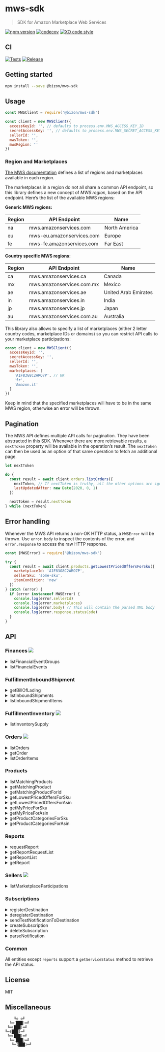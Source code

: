 # mws-sdk

> SDK for Amazon Marketplace Web Services

[![npm version](https://badgen.net/npm/v/@bizon/mws-sdk)](https://www.npmjs.com/package/@bizon/mws-sdk)
[![codecov](https://badgen.net/codecov/c/github/bizon/mws-sdk)](https://codecov.io/gh/bizon/mws-sdk)
[![XO code style](https://badgen.net/badge/code%20style/XO/cyan)](https://github.com/xojs/xo)

## CI

[![Tests](https://github.com/bizon/mws-sdk/actions/workflows/tests.yml/badge.svg)](https://github.com/bizon/mws-sdk/actions/workflows/tests.yml)
[![Release](https://github.com/bizon/mws-sdk/actions/workflows/release.yml/badge.svg)](https://github.com/bizon/mws-sdk/actions/workflows/release.yml)

## Getting started

```bash
npm install --save @bizon/mws-sdk
```

## Usage

```js
const MWSClient = require('@bizon/mws-sdk')

const client = new MWSClient({
  accessKeyId: '', // defaults to process.env.MWS_ACCESS_KEY_ID
  secretAccessKey: '', // defaults to process.env.MWS_SECRET_ACCESS_KEY
  sellerId: '',
  mwsToken: '',
  mwsRegion: ''
})
```

### Region and Marketplaces

[The MWS documentation](https://github.com/bizon/mws-api-doc/blob/master/doc/en_FR/dev_guide/DG_Endpoints.md) defines a list of regions and marketplaces available in each region.

The marketplaces in a region do not all share a common API endpoint, so this library defines a new concept of *MWS region*, based on the API endpoint. Here’s the list of the available MWS regions:

**Generic MWS regions:**

Region | API Endpoint | Name
-------|--------------|-----
na | mws.amazonservices.com | North America
eu | mws-eu.amazonservices.com | Europe
fe | mws-fe.amazonservices.com | Far East

**Country specific MWS regions:**

Region | API Endpoint | Name
-------|--------------|-----
ca | mws.amazonservices.ca | Canada
mx | mws.amazonservices.com.mx | Mexico
ae | mws.amazonservices.ae | United Arab Emirates
in | mws.amazonservices.in | India
jp | mws.amazonservices.jp | Japan
au | mws.amazonservices.com.au | Australia

This library also allows to specify a list of marketplaces (either 2 letter country codes, marketplace IDs or domains) so you can restrict API calls to your marketplace participations:

```js
const client = new MWSClient({
  accessKeyId: '',
  secretAccessKey: '',
  sellerId: '',
  mwsToken: '',
  marketplaces: [
    'A1F83G8C2ARO7P', // UK
    'fr',
    'Amazon.it'
  ]
})
```

Keep in mind that the specified marketplaces will have to be in the same MWS region, otherwise an error will be thrown.

## Pagination

The MWS API defines multiple API calls for pagination. They have been abstracted in this SDK. Whenever there are more retrievable results, a `nextToken` property will be available in the operation’s result. The `nextToken` can then be used as an option of that same operation to fetch an additional page.

```js
let nextToken

do {
  const result = await client.orders.listOrders({
    nextToken, // If nextToken is truthy, all the other options are ignored.
    lastUpdatedAfter: new Date(2020, 0, 1)
  })

  nextToken = result.nextToken
} while (nextToken)
```

## Error handling

Whenever the MWS API returns a non-OK HTTP status, a `MWSError` will be thrown. Use `error.body` to inspect the contents of the error, and `error.response` to access the raw HTTP response.

```js
const {MWSError} = require('@bizon/mws-sdk')

try {
  const result = await client.products.getLowestPricedOffersForSku({
    marketplaceId: 'A1F83G8C2ARO7P',
    sellerSku: 'some-sku',
    itemCondition: 'new'
  })
} catch (error) {
  if (error instanceof MWSError) {
    console.log(error.sellerId)
    console.log(error.marketplaces)
    console.log(error.body) // This will contain the parsed XML body
    console.log(error.response.statusCode)
  }
}
```

## API

### Finances ![](https://badgen.net/badge/status/complete?label&color=green)

<details>
  <summary>listFinancialEventGroups</summary>

  **Example:**

  ```js
  const result = await client.finances.listFinancialEventGroups({
    financialEventGroupStartedAfter: new Date(2015, 2, 1),
    financialEventGroupStartedBefore: new Date(2015, 4, 1)
  })
  ```

  **Options:**

  Name | Type | Default
  -----|------|--------
  maxResultsPerPage | `Number` | `100`
  financialEventGroupStartedAfter | `Date` |
  financialEventGroupStartedBefore | `Date` |
  nextToken | `String` |
</details>

<details>
  <summary>listFinancialEvents</summary>

  **Example:**

  ```js
  const result = await client.finances.listFinancialEvents({
    amazonOrderId: '333-7777777-7777777'
  })
  ```

  **Options:**

  Name | Type | Default
  -----|------|--------
  maxResultsPerPage | `Number` | `100`
  amazonOrderId | `String` |
  financialEventGroupId | `String` |
  postedAfter | `Date` |
  postedBefore | `Date` |
  nextToken | `String` |
</details>

### FulfillmentInboundShipment

<details>
  <summary>getBillOfLading</summary>

  **Example:**

  ```js
  const result = await client.fulfillmentInboundShipment.getBillOfLading({
    shipmentId: 'FBAQFGQZ'
  })
  ```

  **Options:**

  Name | Type | Default
  -----|------|--------
  shipmentId | `String` |
</details>

<details>
  <summary>listInboundShipments</summary>

  **Example:**

  ```js
  const result = await client.fulfillmentInboundShipment.listInboundShipments({
    lastUpdatedAfter: '2015-10-02T12:00:54Z',
    lastUpdatedBefore: '2015-11-02T12:00:54Z',
    shipmentStatusList: [
      'WORKING',
      'CLOSED'
    ],
    shipmentIdList: [
      'FBA44JV8R',
      'FBA4X8YLS',
      'FBA4X9FML'
    ]
  })
  ```

  **Options:**

  Name | Type | Default
  -----|------|--------
  shipmentStatusList | `Array<String>` |
  shipmentIdList | `Array<String>` |
  lastUpdatedAfter | `Date` |
  lastUpdatedBefore | `Date` |
  nextToken | `String` |
</details>

<details>
  <summary>listInboundShipmentItems</summary>

  **Example:**

  ```js
  const result = await client.fulfillmentInboundShipment.listInboundShipmentItems({
    shipmentId: 'SSF85DGIZZ3OF1'
  })
  ```

  **Options:**

  Name | Type | Default
  -----|------|--------
  shipmentId | `Array<String>` |
  lastUpdatedAfter | `Date` |
  lastUpdatedBefore | `Date` |
  nextToken | `String` |
</details>


### FulfillmentInventory ![](https://badgen.net/badge/status/complete?label&color=green)

<details>
  <summary>listInventorySupply</summary>

  **Example:**

  ```js
  const result = await client.fulfillmentInventory.listInventorySupply({
    sellerSkus: [
      'SampleSKU1',
      'SampleSKU2'
    ],
    responseGroup: 'Basic',
    marketplaceId: 'ATVPDKIKX0DER'
  })
  ```

  **Options:**

  Name | Type | Default
  -----|------|--------
  sellerSkus | `Array<String>` |
  queryStartDateTime | `Date` |
  responseGroup | `String` |
  marketplaceId | `String` |
  nextToken | `String` |
</details>


### Orders ![](https://badgen.net/badge/status/complete?label&color=green)

<details>
  <summary>listOrders</summary>

  **Example:**

  ```js
  const result = await client.orders.listOrders({
    lastUpdatedAfter: '2017-02-01T18:12:21',
    marketplaceId: [
      'ATVPDKIKX0DER',
      'A2Q3Y263D00KWC',
      'A1VC38T7YXB528'
    ],
    fulfillmentChannel: [
      'MFN'
    ],
    paymentMethod: [
      'COD',
      'Other'
    ],
    orderStatus: [
      'Unshipped',
      'PendingAvailability'
    ]
  })
  ```

  **Options:**

  Name | Type | Default
  -----|------|--------
  createdAfter | `Date` |
  createdBefore | `Date` |
  lastUpdatedAfter | `Date` |
  lastUpdatedBefore | `Date` |
  orderStatus | `String` |
  marketplaceId | `Array<String>` | Selected region’s marketplaces
  fulfillmentChannel | `Array<String>` |
  paymentMethod | `Array<String>` |
  buyerEmail | `String` |
  sellerOrderId | `String` |
  maxResultsPerPage | `Number` | `100`
  easyShipShipmentStatus | `Array<String>` |
  nextToken | `String` |
</details>

<details>
  <summary>getOrder</summary>

  **Example:**

  ```js
  const result = await client.orders.getOrder({
    amazonOrderId: [
      '902-3159896-1390916'
    ]
  })
  ```

  **Options:**

  Name | Type | Default
  -----|------|--------
  amazonOrderId | `Array<String>` |
</details>

<details>
  <summary>listOrderItems</summary>

  ```js
  const result = await client.orders.listOrderItems({
    amazonOrderId: '058-1233752-8214740'
  })
  ```

  **Options:**

  Name | Type | Default
  -----|------|--------
  amazonOrderId | `String` |
  nextToken | `String` |
</details>

### Products

<details>
  <summary>listMatchingProducts</summary>

  **Example:**

  ```js
  const result = await client.products.listMatchingProducts({
    marketplaceId: 'ATVPDKIKX0DER',
    query: '0439708184'
  })
  ```

  **Options:**

  Name | Type | Default
  -----|------|--------
  marketplaceId | `String` |
  query | `String` |
  queryContextId | `String` |
</details>

<details>
  <summary>getMatchingProduct</summary>

  **Example:**

  ```js
  const result = await client.products.getMatchingProduct({
    marketplaceId: 'ATVPDKIKX0DER',
    asinList: [
      'B002KT3XRQ'
    ]
  })
  ```

  **Options:**

  Name | Type | Default
  -----|------|--------
  marketplaceId | `String` |
  asinList | `Array<String>` |
</details>

<details>
  <summary>getMatchingProductForId</summary>

  **Example:**

  ```js
  const result = await client.products.getMatchingProductForId({
    marketplaceId: 'ATVPDKIKX0DER',
    idType: 'ISBN',
    idList: [
      '9781933988665',
      '0439708184'
    ]
  })
  ```

  **Options:**

  Name | Type | Default
  -----|------|--------
  marketplaceId | `String` |
  idType | `String` |
  idList | `Array<String>` |
</details>

<details>
  <summary>getLowestPricedOffersForSku</summary>

  **Example:**

  ```js
  const result = await client.products.getLowestPricedOffersForSku({
    marketplaceId: 'ATVPDKIKX0DER',
    sellerSku: '24478624',
    itemCondition: 'New'
  })
  ```

  **Options:**

  Name | Type | Default
  -----|------|--------
  marketplaceId | `String` |
  sellerSku | `String` |
  itemCondition | `String` |
</details>

<details>
  <summary>getLowestPricedOffersForAsin</summary>

  **Example:**

  ```js
  const result = await client.products.getLowestPricedOffersForAsin({
    marketplaceId: 'ATVPDKIKX0DER',
    asin: 'B00COK3FD8',
    itemCondition: 'New'
  })
  ```

  **Options:**

  Name | Type | Default
  -----|------|--------
  marketplaceId | `String` |
  asin | `String` |
  itemCondition | `String` |
</details>

<details>
  <summary>getMyPriceForSku</summary>

  **Example:**

  ```js
  const result = await client.products.getMyPriceForSku({
    marketplaceId: 'ATVPDKIKX0DER',
    sellerSkuList: [
      'SKU2468'
    ]
  })
  ```

  **Options:**

  Name | Type | Default
  -----|------|--------
  marketplaceId | `String` |
  sellerSkuList | `Array<String>` |
  itemCondition | `String` |
</details>

<details>
  <summary>getMyPriceForAsin</summary>

  **Example:**

  ```js
  const result = await client.products.getMyPriceForAsin({
    marketplaceId: 'ATVPDKIKX0DER',
    asinList: [
      '1933890517'
    ]
  })
  ```

  **Options:**

  Name | Type | Default
  -----|------|--------
  marketplaceId | `String` |
  asinList | `Array<String>` |
  itemCondition | `String` |
</details>

<details>
  <summary>getProductCategoriesForSku</summary>

  **Example:**

  ```js
  const result = await client.products.getProductCategoriesForSku({
    marketplaceId: 'ATVPDKIKX0DER',
    sellerSku: 'SKU2468'
  })
  ```

  **Options:**

  Name | Type | Default
  -----|------|--------
  marketplaceId | `String` |
  sellerSku | `String` |
</details>

<details>
  <summary>getProductCategoriesForAsin</summary>

  **Example:**

  ```js
  const result = await client.products.getProductCategoriesForAsin({
    marketplaceId: 'ATVPDKIKX0DER',
    asin: 'B002KT3XQM'
  })
  ```

  **Options:**

  Name | Type | Default
  -----|------|--------
  marketplaceId | `String` |
  asin | `String` |
</details>

### Reports

<details>
  <summary>requestReport</summary>

  **Example:**

  ```js
  const result = await client.reports.requestReport({
    reportType: '_GET_FLAT_FILE_OPEN_LISTINGS_DATA_',
    startDate: '2009-01-03T18:12:21',
    endDate: '2008-06-26T18:12:21',
    marketplaceIdList: [
      'ATVPDKIKX0DER'
    ],
    reportOptions: {
      custom: true
    }
  })
  ```

  **Options:**

  Name | Type | Default
  -----|------|--------
  reportType | `String` |
  startDate | `Date` |
  endDate | `Date` |
  marketplaceIdList | `Array<String>` |
  reportOptions | `String` or `Object` |

  **Caveats:**

  When defining `reportOptions` as an object, keep in mind that the options’ casing must match the [MWS documentation](https://github.com/bizon/mws-api-doc/blob/master/doc/en_FR/reports/Reports_ReportType.md).
</details>

<details>
  <summary>getReportRequestList</summary>

  **Example:**

  ```js
  const result = await client.reports.getReportRequestList({
    reportRequestIdList: [
      '2291326454'
    ],
    reportTypeList: [
      '_GET_ORDERS_DATA_',
      '_GET_MERCHANT_LISTINGS_DATA_'
    ],
    reportProcessingStatusList: [
      '_DONE_'
    ]
  })
  ```

  **Options:**

  Name | Type | Default
  -----|------|--------
  reportRequestIdList | `Array<String>` |
  reportTypeList | `Array<String>` |
  reportProcessingStatusList | `Array<String>` |
  maxCount | `Number` | `100`
  requestedFromDate | `Date` |
  requestedToDate | `Date` |
  nextToken | `String` |
</details>

<details>
  <summary>getReportList</summary>

  **Example:**

  ```js
  const result = await client.reports.getReportList({
    reportTypeList: [
      '_GET_ORDERS_DATA_'
    ],
    acknowledged: false,
    reportRequestIdList: [
      '2291326454',
      '2294446454'
    ]
  })
  ```

  **Options:**

  Name | Type | Default
  -----|------|--------
  maxCount | `Number` | `100`
  reportTypeList | `Array<String>` |
  acknowledged | `Boolean`
  reportRequestIdList | `Array<String>` |
  availableFromDate | `Date` |
  availableToDate | `Date` |
  nextToken | `String` |
</details>

<details>
  <summary>getReport</summary>

  **Example:**

  ```js
  const result = await client.reports.getReport({
    reportId: '624169093',
    format: 'raw'
  })
  ```

  **Options:**

  Name | Type | Default
  -----|------|--------
  reportId | `String` |
  format | `Enum[raw, base64]`
</details>

### Sellers ![](https://badgen.net/badge/status/complete?label&color=green)

<details>
  <summary>listMarketplaceParticipations</summary>

  **Example:**

  ```js
  const result = await client.sellers.listMarketplaceParticipations()
  ```

  **Options:**

  Name | Type | Default
  -----|------|--------
  nextToken | `String` |
</details>

### Subscriptions

<details>
  <summary>registerDestination</summary>

  **Example:**

  ```js
  const result = await client.subscriptions.registerDestination({
    marketplaceId: 'AKIAEEXAMPLESA',
    sqsQueueUrl: 'https://sqs.us-east-1.amazonaws.com/51471EXAMPLE/mws_notifications'
  })
  ```

  **Options:**

  Name | Type | Default
  -----|------|--------
  marketplaceId | `String` |
  sqsQueueUrl | `String` |
</details>

<details>
  <summary>deregisterDestination</summary>

  **Example:**

  ```js
  const result = await client.subscriptions.deregisterDestination({
    marketplaceId: 'AKIAEEXAMPLESA',
    sqsQueueUrl: 'https://sqs.us-east-1.amazonaws.com/51471EXAMPLE/mws_notifications'
  })
  ```

  **Options:**

  Name | Type | Default
  -----|------|--------
  marketplaceId | `String` |
  sqsQueueUrl | `String` |
</details>

<details>
  <summary>sendTestNotificationToDestination</summary>

  **Example:**

  ```js
  const result = await client.subscriptions.sendTestNotificationToDestination({
    marketplaceId: 'AKIAEEXAMPLESA',
    sqsQueueUrl: 'https://sqs.us-east-1.amazonaws.com/51471EXAMPLE/mws_notifications'
  })
  ```

  **Options:**

  Name | Type | Default
  -----|------|--------
  marketplaceId | `String` |
  sqsQueueUrl | `String` |
</details>

<details>
  <summary>createSubscription</summary>

  **Example:**

  ```js
  const result = await client.subscriptions.createSubscription({
    marketplaceId: 'AKIAEEXAMPLESA',
    sqsQueueUrl: 'https://sqs.us-east-1.amazonaws.com/51471EXAMPLE/mws_notifications',
    isEnabled: true,
    notificationType: 'AnyOfferChanged'
  })
  ```

  **Options:**

  Name | Type | Default
  -----|------|--------
  marketplaceId | `String` |
  sqsQueueUrl | `String` |
  isEnabled | `Boolean` | `true`
  notificationType | `String` |
</details>

<details>
  <summary>deleteSubscription</summary>

  **Example:**

  ```js
  const result = await client.subscriptions.deleteSubscription({
    marketplaceId: 'AKIAEEXAMPLESA',
    sqsQueueUrl: 'https://sqs.us-east-1.amazonaws.com/51471EXAMPLE/mws_notifications',
    notificationType: 'AnyOfferChanged'
  })
  ```

  **Options:**

  Name | Type | Default
  -----|------|--------
  marketplaceId | `String` |
  sqsQueueUrl | `String` |
  notificationType | `String` |
</details>

<details>
  <summary>parseNotification</summary>

  **Example:**

  ```js
  const result = await client.subscriptions.parseNotification(
    `<Notification>
      <NotificationMetaData>
        <NotificationType>Test</NotificationType>
        <PayloadVersion>1.0</PayloadVersion>
        <UniqueId>0123456789-ca3b-4127-abe7-82cfbe19a032</UniqueId>
        <PublishTime>2019-07-01T10:46:29Z</PublishTime>
        <SellerId>XXXXXXXXXXTest</SellerId>
      </NotificationMetaData>
      <NotificationPayload>
        <TestNotification />
      </NotificationPayload>
    </Notification>`
  )
  ```

  **Options:** Takes an XML string.

  The following notifications are supported:

  - `Test`
  - `AnyOfferChanged`
  - `FeedProcessingFinished`
  - `ReportProcessingFinished`
</details>


### Common

All entities except `reports` support a `getServiceStatus` method to retrieve the API status.

## License

MIT

## Miscellaneous

```
    ╚⊙ ⊙╝
  ╚═(███)═╝
 ╚═(███)═╝
╚═(███)═╝
 ╚═(███)═╝
  ╚═(███)═╝
   ╚═(███)═╝
```
